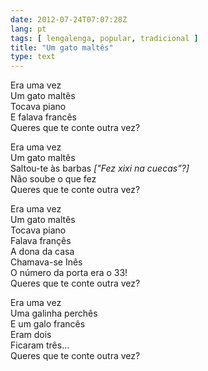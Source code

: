```yaml
---
date: 2012-07-24T07:07:28Z
lang: pt
tags: [ lengalenga, popular, tradicional ]
title: "Um gato maltês"
type: text
---
```


Era uma vez\
Um gato maltês\
Tocava piano\
E falava francês\
Queres que te conte outra vez?

Era uma vez\
Um gato maltês\
Saltou-te às barbas *["Fez xixi na cuecas"?]*\
Não soube o que fez\
Queres que te conte outra vez?

Era uma vez\
Um gato maltês\
Tocava piano\
Falava françês\
A dona da casa\
Chamava-se Inês\
O número da porta era o 33!\
Queres que te conte outra vez?

Era uma vez\
Uma galinha perchês\
E um galo francês\
Eram dois\
Ficaram três...\
Queres que te conte outra vez?

